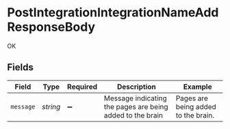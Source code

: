 # PostIntegrationIntegrationNameAddResponseBody

OK


## Fields

| Field                                                     | Type                                                      | Required                                                  | Description                                               | Example                                                   |
| --------------------------------------------------------- | --------------------------------------------------------- | --------------------------------------------------------- | --------------------------------------------------------- | --------------------------------------------------------- |
| `message`                                                 | *string*                                                  | :heavy_minus_sign:                                        | Message indicating the pages are being added to the brain | Pages are being added to the brain.                       |